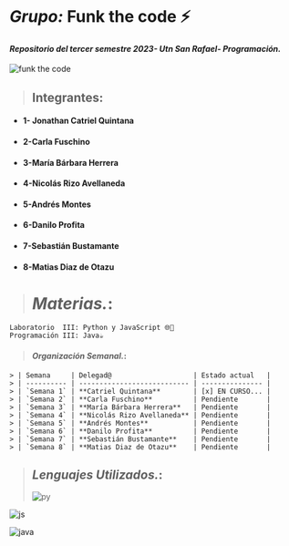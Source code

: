 # _Grupo:_ **Funk the code** ⚡

#### _Repositorio del tercer semestre 2023- Utn San Rafael- Programación._

![funk the code](https://media4.giphy.com/media/v1.Y2lkPTc5MGI3NjExMjIxZTQ1MGFiMWZhNjgzNWY0NjM5NmM5YTU4MmYwMDBiMGJkYTY1ZSZjdD1n/FoVzfcqCDSb7zCynOp/giphy.gif)

> ## **Integrantes**:

- #### 1- Jonathan Catriel Quintana
- #### 2-Carla Fuschino
- #### 3-María Bárbara Herrera
- #### 4-Nicolás Rizo Avellaneda
- #### 5-Andrés Montes
- #### 6-Danilo Profita
- #### 7-Sebastián Bustamante
- #### 8-Matias Diaz de Otazu

> # _Materias._:

```
Laboratorio  III: Python y JavaScript 🌐🐍
Programación III: Java☕
```

> #### _Organización Semanal._:

```
> | Semana     | Delegad@                    | Estado actual   |
> | ---------- | --------------------------- | --------------- |
> | `Semana 1` | **Catriel Quintana**        | [x] EN CURSO... |
> | `Semana 2` | **Carla Fuschino**          | Pendiente       |
> | `Semana 3` | **María Bárbara Herrera**   | Pendiente       |
> | `Semana 4` | **Nicolás Rizo Avellaneda** | Pendiente       |
> | `Semana 5` | **Andrés Montes**           | Pendiente       |
> | `Semana 6` | **Danilo Profita**          | Pendiente       |
> | `Semana 7` | **Sebastián Bustamante**    | Pendiente       |
> | `Semana 8` | **Matias Diaz de Otazu**    | Pendiente       |
```

> ## _Lenguajes Utilizados._:
>
> ![py](https://media4.giphy.com/media/coxQHKASG60HrHtvkt/giphy.gif?cid=ecf05e47vscbxnqi6yxok229ruj0sc0xhakpf7wc4n8ob62l&rid=giphy.gif&ct=g.gif)

![js](https://www.disenowebwordpress.com/wp-content/uploads/2018/08/animationJS.gif)

![java](https://camo.githubusercontent.com/7eb44783ce417ae7261fbcea3b9aa6a71a281326b36e62becd958a685e3b3ab0/68747470733a2f2f6d69726f2e6d656469756d2e636f6d2f6d61782f3634302f312a6c684f617833635a4154475a774568473075545952412e676966)

